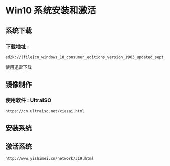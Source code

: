 # Win10 系统安装和激活

## 系统下载
### 下载地址 : 
```
ed2k://|file|cn_windows_10_consumer_editions_version_1903_updated_sept_2019_x64_dvd_ef681fec.iso|5329448960|06AE87625F95BEDF3404AEBAD1F82FF2|/
```
使用迅雷下载

## 镜像制作

### 使用软件 : UltraISO
```
https://cn.ultraiso.net/xiazai.html
```

## 安装系统

## 激活系统
```
http://www.yishimei.cn/network/319.html
```